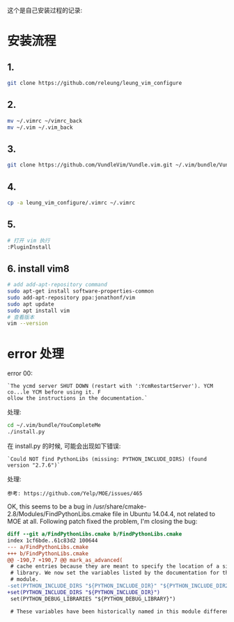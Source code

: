这个是自己安装过程的记录:
# 安装流程

## 1. 
```bash
git clone https://github.com/releung/leung_vim_configure
```

## 2. 
```bash
mv ~/.vimrc ~/vimrc_back
mv ~/.vim ~/.vim_back
```

## 3. 
```bash
git clone https://github.com/VundleVim/Vundle.vim.git ~/.vim/bundle/Vundle.vim
```

## 4. 
```bash
cp -a leung_vim_configure/.vimrc ~/.vimrc
```

## 5.
```bash
# 打开 vim 执行
:PluginInstall
```

## 6. install vim8
```bash
# add add-apt-repository command
sudo apt-get install software-properties-common
sudo add-apt-repository ppa:jonathonf/vim
sudo apt update
sudo apt install vim
# 查看版本
vim --version
```

# error 处理
error 00:

    `The ycmd server SHUT DOWN (restart with ':YcmRestartServer'). YCM co...le YCM before using it. F
    ollow the instructions in the documentation.`

处理:
```bash
cd ~/.vim/bundle/YouCompleteMe
./install.py
```

在 install.py 的时候, 可能会出现如下错误:

    `Could NOT find PythonLibs (missing: PYTHON_INCLUDE_DIRS) (found version "2.7.6")`

处理:

    参考: https://github.com/Yelp/MOE/issues/465

OK, this seems to be a bug in /usr/share/cmake-2.8/Modules/FindPythonLibs.cmake file in Ubuntu 14.04.4, not related to MOE at all.
Following patch fixed the problem, I'm closing the bug:
```patch
diff --git a/FindPythonLibs.cmake b/FindPythonLibs.cmake
index 1cf6bde..61c83d2 100644
--- a/FindPythonLibs.cmake
+++ b/FindPythonLibs.cmake
@@ -190,7 +190,7 @@ mark_as_advanced(
 # cache entries because they are meant to specify the location of a single
 # library. We now set the variables listed by the documentation for this
 # module.
-set(PYTHON_INCLUDE_DIRS "${PYTHON_INCLUDE_DIR}" "${PYTHON_INCLUDE_DIR2}")
+set(PYTHON_INCLUDE_DIRS "${PYTHON_INCLUDE_DIR}")
 set(PYTHON_DEBUG_LIBRARIES "${PYTHON_DEBUG_LIBRARY}")

 # These variables have been historically named in this module different from
```
